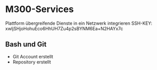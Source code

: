 # M300-Services
Plattform übergreifende Dienste in ein Netzwerk integrieren
SSH-KEY: xwljSHjoHohuEco6HhUH7Zu4p2sBYNM6Ea+N2HAYx7c

## Bash und Git ##

- Git Account erstellt
- Repository erstellt

